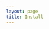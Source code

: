 ```yaml
---
layout: page
title: Install
---
```


<script setup>
  import PageHeader from "./.vitepress/theme/components/PageHeader.vue";
  import InstallScriptGenerator from "./.vitepress/theme/components/InstallScriptGenerator.vue";
  import { options } from "./_data/options";
</script>

<InstallPage>
  <PageHeader>
    <template #title>Install</template>
  </PageHeader>
  <InstallScriptGenerator :options="options"></InstallScriptGenerator>
</InstallPage>
